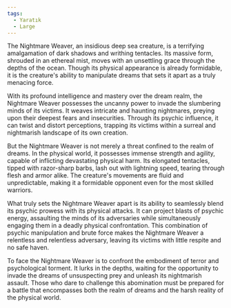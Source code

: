 ```yaml
---
tags:
  - Yaratık
  - Large
---  
```

  
The Nightmare Weaver, an insidious deep sea creature, is a terrifying amalgamation of dark shadows and writhing tentacles. Its massive form, shrouded in an ethereal mist, moves with an unsettling grace through the depths of the ocean. Though its physical appearance is already formidable, it is the creature's ability to manipulate dreams that sets it apart as a truly menacing force.  
  
With its profound intelligence and mastery over the dream realm, the Nightmare Weaver possesses the uncanny power to invade the slumbering minds of its victims. It weaves intricate and haunting nightmares, preying upon their deepest fears and insecurities. Through its psychic influence, it can twist and distort perceptions, trapping its victims within a surreal and nightmarish landscape of its own creation.  
  
But the Nightmare Weaver is not merely a threat confined to the realm of dreams. In the physical world, it possesses immense strength and agility, capable of inflicting devastating physical harm. Its elongated tentacles, tipped with razor-sharp barbs, lash out with lightning speed, tearing through flesh and armor alike. The creature's movements are fluid and unpredictable, making it a formidable opponent even for the most skilled warriors.  
  
What truly sets the Nightmare Weaver apart is its ability to seamlessly blend its psychic prowess with its physical attacks. It can project blasts of psychic energy, assaulting the minds of its adversaries while simultaneously engaging them in a deadly physical confrontation. This combination of psychic manipulation and brute force makes the Nightmare Weaver a relentless and relentless adversary, leaving its victims with little respite and no safe haven.  
  
To face the Nightmare Weaver is to confront the embodiment of terror and psychological torment. It lurks in the depths, waiting for the opportunity to invade the dreams of unsuspecting prey and unleash its nightmarish assault. Those who dare to challenge this abomination must be prepared for a battle that encompasses both the realm of dreams and the harsh reality of the physical world.